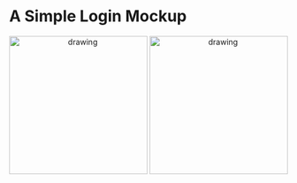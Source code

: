 # A Simple Login Mockup

<p align="center">
  <img src="https://github.com/oliveirahugo68/hcp-mobile/blob/master/HcpMobileApp/demo.png" alt="drawing" width="250"/>
  <img src="https://github.com/oliveirahugo68/hcp-mobile/blob/master/HcpMobileApp/demo_1.png" alt="drawing" width="250"/>
</p>
